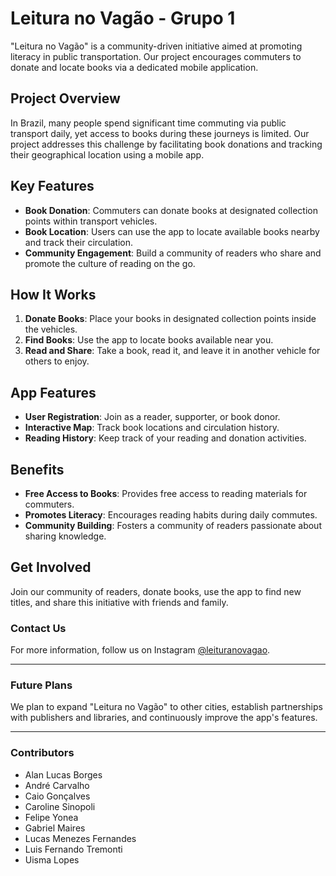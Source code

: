 # Leitura no Vagão - Grupo 1

"Leitura no Vagão" is a community-driven initiative aimed at promoting literacy in public transportation. Our project encourages commuters to donate and locate books via a dedicated mobile application.

## Project Overview

In Brazil, many people spend significant time commuting via public transport daily, yet access to books during these journeys is limited. Our project addresses this challenge by facilitating book donations and tracking their geographical location using a mobile app.

## Key Features

- **Book Donation**: Commuters can donate books at designated collection points within transport vehicles.
- **Book Location**: Users can use the app to locate available books nearby and track their circulation.
- **Community Engagement**: Build a community of readers who share and promote the culture of reading on the go.

## How It Works

1. **Donate Books**: Place your books in designated collection points inside the vehicles.
2. **Find Books**: Use the app to locate books available near you.
3. **Read and Share**: Take a book, read it, and leave it in another vehicle for others to enjoy.

## App Features

- **User Registration**: Join as a reader, supporter, or book donor.
- **Interactive Map**: Track book locations and circulation history.
- **Reading History**: Keep track of your reading and donation activities.

## Benefits

- **Free Access to Books**: Provides free access to reading materials for commuters.
- **Promotes Literacy**: Encourages reading habits during daily commutes.
- **Community Building**: Fosters a community of readers passionate about sharing knowledge.

## Get Involved

Join our community of readers, donate books, use the app to find new titles, and share this initiative with friends and family.

### Contact Us

For more information, follow us on Instagram [@leituranovagao](https://instagram.com/leituranovagao).

---

### Future Plans

We plan to expand "Leitura no Vagão" to other cities, establish partnerships with publishers and libraries, and continuously improve the app's features.

---

### Contributors

- Alan Lucas Borges
- André Carvalho
- Caio Gonçalves
- Caroline Sinopoli
- Felipe Yonea
- Gabriel Maires
- Lucas Menezes Fernandes
- Luis Fernando Tremonti
- Uisma Lopes
